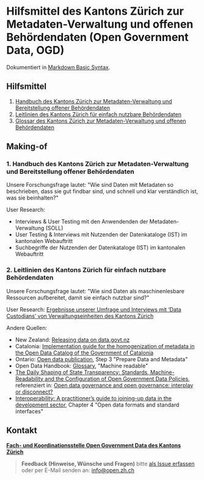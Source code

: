 # Hilfsmittel des Kantons Zürich zur Metadaten-Verwaltung und offenen Behördendaten (Open Government Data, OGD)

Dokumentiert in [Markdown Basic Syntax](https://www.markdownguide.org/basic-syntax).

## Hilfsmittel
1. [Handbuch des Kantons Zürich zur Metadaten-Verwaltung und Bereitstellung offener Behördendaten](https://github.com/openZH/mdd-ogd-handbook/blob/main/metadatenverwaltung.md)
2. [Leitlinien des Kantons Zürich für einfach nutzbare Behördendaten](https://github.com/openZH/mdd-ogd-handbook/blob/main/publikationsleitlinien.md)
3. [Glossar des Kantons Zürich zur Metadaten-Verwaltung und offenen Behördendaten](https://github.com/openZH/mdd-ogd-handbook/blob/main/glossar.md)

## Making-of

### 1. Handbuch des Kantons Zürich zur Metadaten-Verwaltung und Bereitstellung offener Behördendaten

Unsere Forschungsfrage lautet: "Wie sind Daten mit Metadaten so beschrieben, dass sie gut findbar sind, und schnell und klar verständlich ist, was sie beinhalten?"

User Research:
- Interviews & User Testing mit den Anwendenden der Metadaten-Verwaltung (SOLL)
- User Testing & Interviews mit Nutzenden der Datenkataloge (IST) im kantonalen Webauftritt
- Suchbegriffe der Nutzenden der Datenkataloge (IST) im kantonalen Webauftritt

### 2. Leitlinien des Kantons Zürich für einfach nutzbare Behördendaten

Unsere Forschungsfrage lautet: "Wie sind Daten als maschinenlesbare Ressourcen aufbereitet, damit sie einfach nutzbar sind?"

User Research: [Ergebnisse unserer Umfrage und Interviews mit ‘Data Custodians’ von Verwaltungseinheiten des Kantons Zürich](https://docs.google.com/document/d/1IFRJPMRtX1rD5O8Sdqb1F3I-Sv3Y-V5-z3Kew6ywEkY/edit?usp=sharing)

Andere Quellen:
   - New Zealand: [Releasing data on data.govt.nz](https://www.data.govt.nz/catalogue-guide/releasing-data-on-data-govt-nz)
   - Catalonia: [Implementation guide for the homogenization of metadata in the Open Data Catalog of the Government of Catalonia](https://medium.com/opendatacharter/implementation-guide-for-the-homogenization-of-metadata-in-the-open-data-catalog-of-the-government-f5459543f262)
   - Ontario: [Open data publication](https://www.ontario.ca/document/open-data-guidebook-guide-open-data-directive/open-data-publication#section-2), Step 3 "Prepare Data and Metadata"
   - Open Data Handbook: [Glossary](http://opendatahandbook.org/glossary/en/terms/machine-readable/), "Machine readable"
   - [The Daily Shaping of State Transparency: Standards, Machine-Readability and the Configuration of Open Government Data Policies](https://sciencetechnologystudies.journal.fi/article/view/60221/pdf_36), referenziert in: [Open data governance and open governance: interplay or disconnect?](https://blog.okfn.org/2019/02/20/open-data-governance-and-open-governance-interplay-or-disconnect/)
   - [Interoperability: A practitioner’s guide to joining-up data in the development sector](https://www.data4sdgs.org/resources/interoperability-practitioners-guide-joining-data-development-sector), Chapter 4 "Open data formats and standard interfaces"

## Kontakt
**[Fach- und Koordinationsstelle Open Government Data des Kantons Zürich](https://www.zh.ch/de/direktion-der-justiz-und-des-innern/statistisches-amt/open-government-data.html#1128196644)**

> **Feedback (Hinweise, Wünsche und Fragen)** bitte [als Issue erfassen](https://github.com/openZH/mdd-ogd-handbook/issues) oder per E-Mail senden an: info@open.zh.ch
